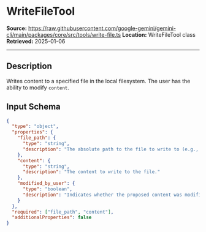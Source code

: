 # WriteFileTool

**Source:** https://raw.githubusercontent.com/google-gemini/gemini-cli/main/packages/core/src/tools/write-file.ts
**Location:** WriteFileTool class
**Retrieved:** 2025-01-06

---

## Description

Writes content to a specified file in the local filesystem. The user has the ability to modify `content`.

## Input Schema

```json
{
  "type": "object",
  "properties": {
    "file_path": {
      "type": "string",
      "description": "The absolute path to the file to write to (e.g., '/home/user/project/file.txt'). Relative paths are not supported."
    },
    "content": {
      "type": "string",
      "description": "The content to write to the file."
    },
    "modified_by_user": {
      "type": "boolean",
      "description": "Indicates whether the proposed content was modified by the user"
    }
  },
  "required": ["file_path", "content"],
  "additionalProperties": false
}
```
